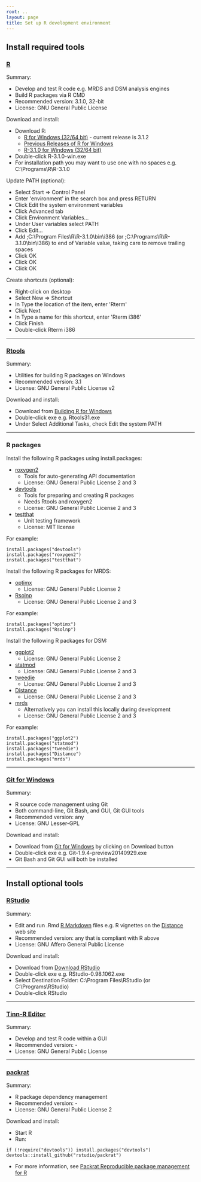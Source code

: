 ```yaml
---
root: ..
layout: page
title: Set up R development environment
---
```


## Install required tools

### [R](http://www.r-project.org)

Summary:

* Develop and test R code e.g. MRDS and DSM analysis engines
* Build R packages via R CMD
* Recommended version: 3.1.0, 32-bit
* License: GNU General Public License

Download and install:

* Download R:
  - [R for Windows (32/64 bit)](http://cran.r-project.org/bin/windows/base/) - current release is 3.1.2
  - [Previous Releases of R for Windows](http://cran.r-project.org/bin/windows/base/old/)
  - [R-3.1.0 for Windows (32/64 bit)](http://cran.r-project.org/bin/windows/base/old/3.1.0/)
* Double-click R-3.1.0-win.exe
* For installation path you may want to use one with no spaces e.g. C:\Programs\R\R-3.1.0

Update PATH (optional):

* Select Start => Control Panel
* Enter 'environment' in the search box and press RETURN
* Click Edit the system environment variables
* Click Advanced tab
* Click Environment Variables...
* Under User variables select PATH
* Click Edit...
* Add ;C:\Program Files\R\R-3.1.0\bin\i386 (or ;C:\Programs\R\R-3.1.0\bin\i386) to end of Variable value, taking care to remove trailing spaces
* Click OK
* Click OK
* Click OK

Create shortcuts (optional):

* Right-click on desktop
* Select New => Shortcut
* In Type the location of the item, enter 'Rterm'
* Click Next
* In Type a name for this shortcut, enter 'Rterm i386'
* Click Finish
* Double-click Rterm i386

---

### [Rtools](http://cran.r-project.org/bin/windows/Rtools/)

Summary:

* Utilities for building R packages on Windows
* Recommended version: 3.1
* License: GNU General Public License v2

Download and install:

* Download from [Building R for Windows](http://cran.r-project.org/bin/windows/Rtools/)
* Double-click exe e.g. Rtools31.exe
* Under Select Additional Tasks, check Edit the system PATH

---

### R packages

Install the following R packages using install.packages:

* [roxygen2](http://cran.r-project.org/web/packages/roxygen2/)
  - Tools for auto-generating API documentation
  - License: GNU General Public License 2 and 3
* [devtools](http://cran.r-project.org/web/packages/devtools/)
  - Tools for preparing and creating R packages
  - Needs Rtools and roxygen2
  - License: GNU General Public License 2 and 3
* [testthat](http://cran.r-project.org/web/packages/testthat/)
  - Unit testing framework
  - License: MIT license

For example:

    install.packages("devtools")
    install.packages("roxygen2")
    install.packages("testthat")

Install the following R packages for MRDS:

* [optimx](http://cran.r-project.org/web/packages/optimx/)
  - License: GNU General Public License 2
* [Rsolnp](http://cran.r-project.org/web/packages/Rsolnp/)
  - License: GNU General Public License 2 and 3

For example:

    install.packages("optimx")
    install.packages("Rsolnp")

Install the following R packages for DSM:

* [ggplot2](http://cran.r-project.org/web/packages/ggplot2/)
  - License: GNU General Public License 2
* [statmod](http://cran.r-project.org/web/packages/statmod/)
  - License: GNU General Public License 2 and 3
* [tweedie](http://cran.r-project.org/web/packages/tweedie/)
  - License: GNU General Public License 2 and 3
* [Distance](http://cran.r-project.org/web/packages/Distance/)
  - License: GNU General Public License 2 and 3
* [mrds](http://cran.r-project.org/web/packages/mrds/)
  - Alternatively you can install this locally during development
  - License: GNU General Public License 2 and 3

For example:

    install.packages("ggplot2")
    install.packages("statmod")
    install.packages("tweedie")
    install.packages("Distance")
    install.packages("mrds")

---

### [Git for Windows](http://msysgit.github.io/)

Summary:

* R source code management using Git
* Both command-line, Git Bash, and GUI, Git GUI tools
* Recommended version: any
* License: GNU Lesser-GPL

Download and install:

* Download from [Git for Windows](http://msysgit.github.io/) by clicking on Download button
* Double-click exe e.g. Git-1.9.4-preview20140929.exe
* Git Bash and Git GUI will both be installed

---

## Install optional tools

### [RStudio](http://www.rstudio.com/)

Summary:

* Edit and run .Rmd [R Markdown](http://rmarkdown.rstudio.com/) files e.g. R vignettes on the [Distance](http://distancesampling.org) web site
* Recommended version: any that is compliant with R above
* License: GNU Affero General Public License

Download and install:

* Download from [Download RStudio](http://www.rstudio.com/products/rstudio/download/) 
* Double-click exe e.g. RStudio-0.98.1062.exe
* Select Destination Folder: C:\Program Files\RStudio (or C:\Programs\RStudio)
* Double-click RStudio

---

### [Tinn-R Editor](http://sourceforge.net/projects/tinn-r/)

Summary:

* Develop and test R code within a GUI
* Recommended version: -
* License: GNU General Public License

---

### [packrat](http://cran.r-project.org/web/packages/packrat/)

Summary:

* R package dependency management
* Recommended version: - 
* License: GNU General Public License 2

Download and install:

* Start R
* Run:

<p/>

    if (!require("devtools")) install.packages("devtools")
    devtools::install_github("rstudio/packrat")

* For more information, see [Packrat Reproducible package management for R](http://rstudio.github.io/packrat/)
